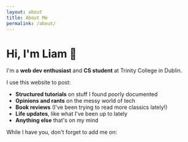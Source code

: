 ```yaml
---
layout: about
title: About Me
permalink: /about/
---
```


# Hi, I'm Liam 👋

I'm a **web dev enthusiast** and **CS student** at Trinity College in Dublin.

I use this website to post:
- **Structured tutorials** on stuff I found poorly documented
- **Opinions and rants** on the messy world of tech
- **Book reviews** (I've been trying to read more classics lately!)
- **Life updates**, like what I've been up to lately
- **Anything else** that's on my mind

While I have you, don't forget to add me on: